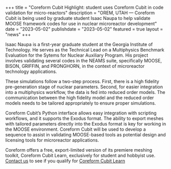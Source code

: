+++
title = "Coreform Cubit Highlight: student uses Coreform Cubit in code validation for micro-reactors"
description = "OREM, UTAH — Coreform Cubit is being used by graduate student Isaac Naupa to help validate MOOSE framework codes for use in nuclear microreactor development"
date = "2023-05-02"
publishdate = "2023-05-02"
featured = true
layout = "news"
+++

Isaac Naupa is a first-year graduate student at the Georgia Institute of Technology. He serves as the Technical Lead on a Multiphysics Benchmark Evaluation for the Sytems for Nuclear Auxiliary Program. His project involves validating several codes in the NEAMS suite, specifically MOOSE, BISON, GRIFFIN, and PRONGHORN, in the context of microreactor technology applications.

These simulations follow a two-step process. First, there is a high fidelity pre-generation stage of nuclear parameters. Second, for easier integration into a multiphysics workflow, the data is fed into reduced order models. The communication between the high fidelity model and the reduced order models needs to be tailored appropriately to ensure proper simulations.

Coreform Cubit’s Python interface allows easy integration with scripting workflows, and it supports the Exodus format. The ability to export meshes with tailored parameters directly into the Exodus format is key for working in the MOOSE environment. Coreform Cubit will be used to develop a sequence to assist in validating MOOSE-based tools as potential design and licensing tools for microreactor applications.

Coreform offers a free, export-limited version of its premiere meshing toolkit, Coreform Cubit Learn, exclusively for student and hobbyist use. [Contact us](mailto:sales@coreform.com) to see if you qualify for [Coreform Cubit Learn](https://coreform.com/products/coreform-cubit/free-meshing-software/)
